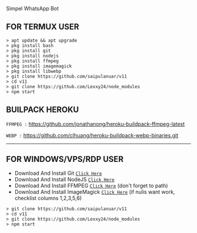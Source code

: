 Simpel WhatsApp Bot

## FOR TERMUX USER

```
> apt update && apt upgrade
> pkg install bash
> pkg install git
> pkg install nodejs
> pkg install ffmpeg
> pkg install imagemagick
> pkg install libwebp
> git clone https://github.com/saipulanuar/v11
> cd v11
> git clone https://github.com/Lexxy24/node_modules
> npm start
```

## BUILPACK HEROKU

```FFMPEG :```
https://github.com/jonathanong/heroku-buildpack-ffmpeg-latest

```WEBP :```
https://github.com/clhuang/heroku-buildpack-webp-binaries.git

---------

## FOR WINDOWS/VPS/RDP USER

* Download And Install Git [`Click Here`](https://git-scm.com/downloads)
* Download And Install NodeJS [`Click Here`](https://nodejs.org/en/download)
* Download And Install FFMPEG [`Click Here`](https://ffmpeg.org/download.html) (don't forget to path)
* Download And Install ImageMagick [`Click Here`](https://imagemagick.org/script/download.php) (if nulis want work,  checklist columns 1,2,3,5,6)

```
> git clone https://github.com/saipulanuar/v11
> cd v11
> git clone https://github.com/Lexxy24/node_modules
> npm start
```
